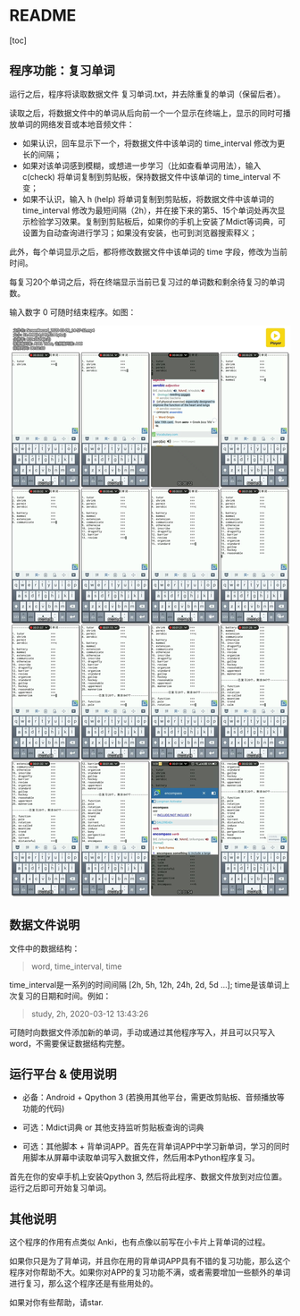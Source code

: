 # README

[toc]

## 程序功能：复习单词

运行之后，程序将读取数据文件 复习单词.txt，并去除重复的单词（保留后者）。

读取之后，将数据文件中的单词从后向前一个一个显示在终端上，显示的同时可播放单词的网络发音或本地音频文件：

* 如果认识，回车显示下一个，将数据文件中该单词的 time_interval 修改为更长的间隔；
* 如果对该单词感到模糊，或想进一步学习（比如查看单词用法），输入 c(check) 将单词复制到剪贴板，保持数据文件中该单词的 time_interval 不变；
* 如果不认识，输入 h (help) 将单词复制到剪贴板，将数据文件中该单词的 time_interval 修改为最短间隔（2h），并在接下来的第5、15个单词处再次显示检验学习效果。复制到剪贴板后，如果你的手机上安装了Mdict等词典，可设置为自动查询进行学习；如果没有安装，也可到浏览器搜索释义；

此外，每个单词显示之后，都将修改数据文件中该单词的 time 字段，修改为当前时间。

每复习20个单词之后，将在终端显示当前已复习过的单词数和剩余待复习的单词数。

输入数字 0 可随时结束程序。如图：

![程序屏幕截图](https://github.com/Y-Shy/anycodes/blob/master/%E5%A4%8D%E4%B9%A0%E5%8D%95%E8%AF%8D/ScreenRecord.mp4.jpg)



## 数据文件说明

文件中的数据结构：

> word, time_interval, time

time_interval是一系列的时间间隔 [2h, 5h, 12h, 24h, 2d, 5d ...]; time是该单词上次复习的日期和时间。例如：

> study, 2h, 2020-03-12 13:43:26

可随时向数据文件添加新的单词，手动或通过其他程序写入，并且可以只写入word，不需要保证数据结构完整。



## 运行平台 & 使用说明

* 必备：Android + Qpython 3 (若换用其他平台，需更改剪贴板、音频播放等功能的代码)

* 可选：Mdict词典 or 其他支持监听剪贴板查询的词典

* 可选：其他脚本 + 背单词APP。首先在背单词APP中学习新单词，学习的同时用脚本从屏幕中读取单词写入数据文件，然后用本Python程序复习。

首先在你的安卓手机上安装Qpython 3, 然后将此程序、数据文件放到对应位置。运行之后即可开始复习单词。



## 其他说明

这个程序的作用有点类似 Anki，也有点像以前写在小卡片上背单词的过程。

如果你只是为了背单词，并且你在用的背单词APP具有不错的复习功能，那么这个程序对你帮助不大。如果你对APP的复习功能不满，或者需要增加一些额外的单词进行复习，那么这个程序还是有些用处的。

如果对你有些帮助，请star.